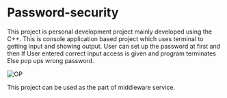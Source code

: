 # Password-security
This project is personal development project mainly developed using the C++.
This is console application based project which uses terminal to getting input and showing output.
User can set up the password at first and then
If User entered correct input access is given and program terminates
Else pop ups wrong password.


![OP](https://user-images.githubusercontent.com/78211488/190431902-ba28ca86-d432-4050-9538-8e56a7aa3588.jpg)

This project can be used as the part of middleware service.

